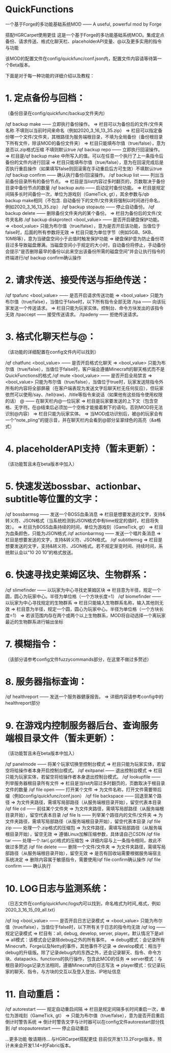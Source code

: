 # QuickFunctions
一个基于Forge的多功能基础系统MOD —— A useful, powerful mod by Forge

搭配HGRCarpet使用更佳
这是一个基于Forge的多功能基础系统MOD。集成定点备份、请求传送、格式化聊天栏、placeholderAPI变量、@以及更多实用的指令与功能

该MOD的配置文件在config/quickfunc/conf.json内，配置文件内容请等待第一个Beta版本。

下面是对于每一种功能的详细介绍以及教程：

# 1. 定点备份与回档：
（备份目录在config/quickfunc/backup文件夹内）

  /qf backup make <slot> <locate> <zipped> —— 立即执行备份操作。
  => <slot>栏目可以为备份后的文件/文件夹名称 不填则以当前时间来命名（例如2020_3_16_13_35.zip）
  => <locate>栏目可以指定备份哪一个文件/文件夹，其根路径为服务端根目录，不填为全局备份（备份根目录下所有文件，除该MOD的备份文件夹）
  => <zipped>栏目只能填布尔值（true/false），意为是否以.zip格式压缩 不填则默认true
  /qf backup repo <slot> <restarted> —— 立即执行回滚操作。
  => <slot>栏目是/qf backup make <slot>中所写入的值。可以在任意一个执行了上一条指令后备份的文件内进行回滚
  => <restarted>栏目只能填布尔值（true/false），意为在回滚完成后是否执行重启操作（如果填写false则回滚需在手动重启后方可生效）不填默认true
  /qf backup confirm —— 确认执行备份/回滚操作。
  /qf backup list <page> —— 列出当前备份目录所有的备份节点。
  => <page>栏目是当list内容过多时翻页的，页数取决于备份目录中备份节点的数量
  /qf backup auto <time> <locate> <zipped> —— 启动定时备份功能。
  => <time>栏目是规定间隔多长时间备份一次，单位为游戏刻（GameTick, gt），其余参数与/qb backup make相同（不包含<slot>. 自动备份下的文件/文件夹将强制以时间进行命名，例如2020_3_16_13_35.zip）
  /qf backup stopauto —— 停止自动备份。
  /qf backup delete <slot> —— 删除备份文件夹内的某个备份。
  => <slot>栏目为备份后的文件/文件夹名称
  /qf backup diskprotect <bool_value> <value>—— 是否开启硬盘保护功能。 
  => <bool_value> 只能为布尔值（true/false），意为是否开启该功能，当值位于false时，后面的所有参数将无效
  => <value>栏目只能为单位字节（例如5GB、5KB、10MB等），意为当硬盘空间小于此值时触发保护功能
  => 硬盘保护意为防止备份项目过多导致磁盘爆满。当磁盘空间小于<value>规定的大小时，自动备份将停止，手动备份会提示“是否删除最早的备份以此来空出该备份所需的磁盘空间”并会让执行指令的终端进行/qf backup confirm确认操作
  
# 2. 请求传送、接受传送与拒绝传送：
 
  /qf tpafunc <bool_value> —— 是否开启请求传送功能
  => <bool_value> 只能为布尔值（true/false），当值位于false时，以下所有指令全部无效
  /tpa <player> —— 向该玩家发送一个传送请求。
  => <player>栏目只能为玩家实体。控制台、命令方块发出的该指令无效
  /tpaccept —— 接受传送请求。
  /tpadeny —— 拒绝传送请求。

# 3. 格式化聊天栏与@<player>：
  （该功能的详细配置在config文件内可以找到）
  
  /qf chatfunc <bool_value> —— 是否开启格式化聊天
  => <bool_value> 只能为布尔值（true/false），当值位于false时，客户端会遵循Minecraft的聊天格式而不是QuickFunctions的格式
  /qf mute <bool_value> —— 是否开启全局禁言
  => <bool_value> 只能为布尔值（true/false），当值位于true时，玩家发送除指令外所有的内容将全部屏蔽（在客户端表现为发送文字后聊天栏无任何反应），但玩家依然可以使用/say、/tell(raw)、/title等指令来说话（如果他有这些指令使用权限的话）
  <chat>@<player> <chat> —— 在聊天栏内@一位玩家
  => <chat>栏目是玩家要发送的上下文（包含空格、无字符。在@<player>结束后必须加一个空格才能接着剩下的语句。否则MOD将无法识别@内容）
  => <player>栏目只能为玩家实体。
  => 当MOD成功识别后，被@的玩家会有一个“note_pling”的提示音，并在聊天栏内会看到@部分呈翠绿色的高亮（&a格式）
  
# 4. placeholderAPI支持（暂未更新）：
  （该功能暂且未在beta版本中加入）
  
# 5. 快速发送bossbar、actionbar、subtitle等位置的文字：
  /qf bossbarmsg <msg> <time> <barcolor> —— 发送一个BOSS血条消息
  => <msg>栏目是想要发送的文字，支持&转义符、JSON格式（当系统检测到JSON格式中有time规定的值时，<time>栏目将失效）。
  => <time>栏目为BOSS血条持续的时间，单位为游戏刻（GameTick, gt）
  => <barcolor>栏目为血条颜色，只能为JSON格式
  /qf actionbarmsg <msg> —— 发送一个唱片条消息
  => <msg>栏目是想要发送的文字，支持&转义符、JSON格式。
  /qf subtitlemsg <msg>
  => <msg>栏目是想要发送的文字，支持&转义符、JSON格式。若不规定渐变时间、持续时间，系统默认会以“10 20 10”的格式放送。
  
# 6. 快速寻找史莱姆区块、生物群系：
  /qf slimefinder <radius> —— 以玩家为中心寻找史莱姆区块
  => <radius>栏目意为半径，规定一个圆，圆心为玩家中心。半径为单位格（一个方块长度=1）
  /qf biomefinder <biome> <radius> —— 以玩家为中心寻找规定的生物群系
  => <biome>栏目只能输入生物群系名称，输入其他则无效
  => <radius>栏目意为半径，规定一个圆，圆心为玩家中心。半径为单位格（一个方块长度=1）
  => 若该范围内存在两个或两个以上生物群系，MOD将自动选择一个离玩家最近的生物群系进行输出坐标
  
# 7. 模糊指令：
  （该部分请参考config文件fuzzycommands部分，在这里不做过多赘述）

# 8. 服务器指标查询：
  /qf healthreport —— 发送一个服务器健康报告。
  => 详细内容请参考config中的healthreport部分
  
# 9. 在游戏内控制服务器后台、查询服务端根目录文件（暂未更新）：
  （该功能暂且未在beta版本中加入）
  
  /qf panelmode <player> —— 将某个玩家切换至控制台模式
  => <player>栏目只能为玩家实体，若留空将给操作者本身开启控制台模式。
  /qf exitpanel <player> —— 退出控制台模式
  => <player>栏目只能为玩家实体，若留空将给操作者本身退出控制台模式。
  /qf lookupfile <page> —— 列举服务器根目录所有文件
  => <page>栏目是当list内容过多时翻页的，页数取决于根目录文件的数量
  /qf file open <locate> —— 打开某个文件
  => <locate>为文件名称，打开文件需要带后缀（例如config/quickfunc/conf.json）
  /qf file backspace <locate> —— 回退至某个路径
  => <locate>为文件夹路径，需填写局部路径（从服务端根目录开始），留空代表本目录
  /qf file cd <locate> —— 前往某个文件夹
  => <locate>为文件夹路径，需填写局部路径（从服务端根目录开始），留空代表本目录
  /qf file ls <locate> —— 列举某个路径内的文件/文件夹
  => <locate>为文件夹路径，需填写局部路径（从服务端根目录开始），留空代表本目录
  /qf file zip <locate> <value> —— 处理一个.zip格式的压缩包
  => <locate>为文件路径，需填写局部路径（从服务端根目录开始），留空无效
  => <value>遵循Linux加解压缩参数，具体请自己CSDN
  /qf file tar <locate> <value> —— 处理一个.tar(.gz)格式的压缩包
  => 详细内容与上一条指令相同，故此不做过多赘述
  /qf file delete <locate> —— 删除一个文件/文件夹
  => <locate>为文件夹路径，需填写局部路径（从服务端根目录开始），留空无效
  => 是否有回收站需要根据服务端宿主系统决定
  => 删除内容属于敏感指令，需要使用/qf file confirm确认操作
  /qf file confirm —— 确认执行
  
# 10. LOG日志与监测系统：
  （日志文件在config/quickfunc/logs内可以找到，命名格式为时间_格式，例如2020_3_16_15_09_all.txt）

  /qf log <bool_value> —— 是否开启日志记录模式
  => <bool_value> 只能为布尔值（true/false），当值位于false时，以下所有关于日志的指令均无效
  /qf log <mode> —— 规定记录模式
  => <mode>栏目有：all, debug, develop, server, player。默认情况下是all
  => all模式：该模式会记录除debug之外的所有事件。
  => debug模式：会记录所有Minecraft、Forge以及Netty的事件，其他事件不记录
  => develop模式：相当于debug的升级版。除了记录debug内的东西之外，还会记录聊天、指令、命令方块、datapacks、functions的执行操作，包含此MOD的任务
  => server模式：与根目录的logs记录方法相同，遵循Minecraft的日志写法
  => player模式：仅记录玩家的聊天、指令，与方块的交互以及登入登出、IP地址信息
  
# 11. 自动重启：
  /qf autorestart <time> <msgswitch> —— 规定自动重启间隔
  => <time>栏目是规定间隔多长时间重启一次，单位为游戏刻（GameTick, gt）
  => <msgswitch> 只能为布尔值（true/false），意为是否开启重启倒计时警告系统
  => 倒计时警告文字与计时器可以在config文件autorestart部分找到
  /qf stopautorestart —— 停止自动重启
  
...更多功能 敬请期待...
与HGRCarpet搭配更佳
目前仅开发1.13.2Forge版本，预计未来会开发1.14+的Fabric版本。
 

